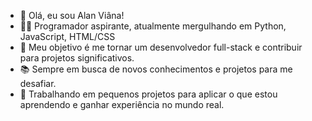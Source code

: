 - 👋 Olá, eu sou Alan Viâna!
- 👨‍💻 Programador aspirante, atualmente mergulhando em Python, JavaScript, HTML/CSS
- 🎯 Meu objetivo é me tornar um desenvolvedor full-stack e contribuir para projetos significativos.
- 📚 Sempre em busca de novos conhecimentos e projetos para me desafiar.
- 🔧 Trabalhando em pequenos projetos para aplicar o que estou aprendendo e ganhar experiência no mundo real.

<!---
eyesnewsend/eyesnewsend is a ✨ special ✨ repository because its `README.md` (this file) appears on your GitHub profile.
You can click the Preview link to take a look at your changes.
--->
